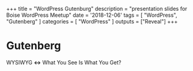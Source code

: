+++
title = "WordPress Gutenburg"
description = "presentation slides for Boise WordPress Meetup"
date = '2018-12-06'
tags = [ "WordPress", "Gutenberg" ]
categories = [ "WordPress" ]
outputs = ["Reveal"]
+++

# Gutenberg

WYSIWYG **↔** What You See Is What You Get?